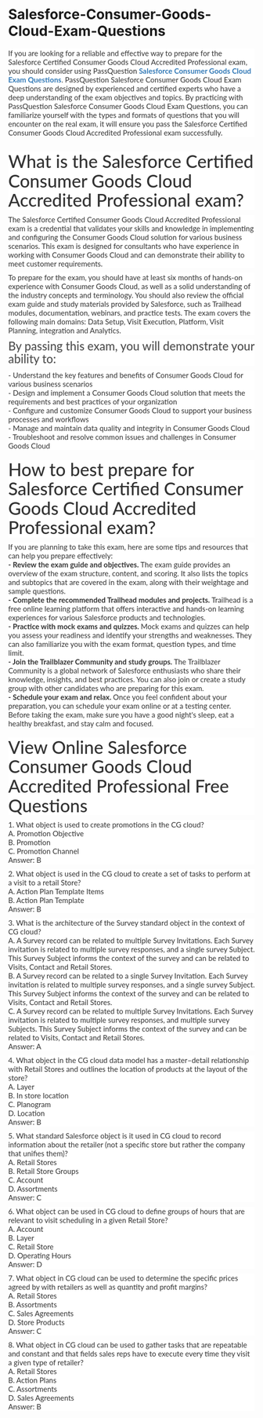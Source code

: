 # Salesforce-Consumer-Goods-Cloud-Exam-Questions
<p>
	<span style="font-size:12px;font-weight:normal;">
	<p style="box-sizing:border-box;margin-top:0px;margin-bottom:10px;color:#333333;font-family:Lato;font-size:15px;white-space:normal;background-color:#FFFFFF;">
		If you are looking for a reliable and effective way to prepare for the Salesforce Certified Consumer Goods Cloud Accredited Professional exam, you should consider using PassQuestion&nbsp;<span style="box-sizing:border-box;font-weight:700;"><a href="https://www.passquestion.com/consumer-goods-cloud.html" style="box-sizing:border-box;background-color:transparent;color:#337AB7;text-decoration-line:none;">Salesforce Consumer Goods Cloud Exam Questions</a></span>. PassQuestion Salesforce Consumer Goods Cloud Exam Questions are designed by experienced and certified experts who have a deep understanding of the exam objectives and topics. By practicing with PassQuestion Salesforce Consumer Goods Cloud Exam Questions, you can familiarize yourself with the types and formats of questions that you will encounter on the real exam, it will ensure you pass the Salesforce Certified Consumer Goods Cloud Accredited Professional exam successfully.
	</p>
	<p style="box-sizing:border-box;margin-top:0px;margin-bottom:10px;color:#333333;font-family:Lato;font-size:15px;white-space:normal;background-color:#FFFFFF;">
		<img alt="" src="https://www.passquestion.com/uploads/pqcom/images/20230505/b9f71bb4bd942eb60f7cefcc20edae95.png" style="box-sizing:border-box;vertical-align:middle;max-width:100%;" />
	</p>
	<h1 style="box-sizing:border-box;margin:20px 0px 10px;font-size:36px;font-family:Lato;font-weight:500;line-height:1.1;color:#333333;white-space:normal;background-color:#FFFFFF;">
		What is the Salesforce Certified Consumer Goods Cloud Accredited Professional exam?
	</h1>
	<p style="box-sizing:border-box;margin-top:0px;margin-bottom:10px;color:#333333;font-family:Lato;font-size:15px;white-space:normal;background-color:#FFFFFF;">
		The Salesforce Certified Consumer Goods Cloud Accredited Professional exam is a credential that validates your skills and knowledge in implementing and configuring the Consumer Goods Cloud solution for various business scenarios. This exam is designed for consultants who have experience in working with Consumer Goods Cloud and can demonstrate their ability to meet customer requirements.
	</p>
	<p style="box-sizing:border-box;margin-top:0px;margin-bottom:10px;color:#333333;font-family:Lato;font-size:15px;white-space:normal;background-color:#FFFFFF;">
		To prepare for the exam, you should have at least six months of hands-on experience with Consumer Goods Cloud, as well as a solid understanding of the industry concepts and terminology. You should also review the official exam guide and study materials provided by Salesforce, such as Trailhead modules, documentation, webinars, and practice tests. The exam covers the following main domains: Data Setup, Visit Execution, Platform, Visit Planning, integration and Analytics.&nbsp;
	</p>
	<h3 style="box-sizing:border-box;font-family:Lato;font-weight:500;line-height:1.1;color:#505050;margin-top:0px;margin-bottom:10px;font-size:24px;white-space:normal;background-color:#FFFFFF;">
		By passing this exam, you will demonstrate your ability to:
	</h3>
	<p style="box-sizing:border-box;margin-top:0px;margin-bottom:10px;color:#333333;font-family:Lato;font-size:15px;white-space:normal;background-color:#FFFFFF;">
		- Understand the key features and benefits of Consumer Goods Cloud for various business scenarios<br style="box-sizing:border-box;" />
- Design and implement a Consumer Goods Cloud solution that meets the requirements and best practices of your organization<br style="box-sizing:border-box;" />
- Configure and customize Consumer Goods Cloud to support your business processes and workflows<br style="box-sizing:border-box;" />
- Manage and maintain data quality and integrity in Consumer Goods Cloud<br style="box-sizing:border-box;" />
- Troubleshoot and resolve common issues and challenges in Consumer Goods Cloud
	</p>
	<h1 style="box-sizing:border-box;margin:20px 0px 10px;font-size:36px;font-family:Lato;font-weight:500;line-height:1.1;color:#333333;white-space:normal;background-color:#FFFFFF;">
		How to best prepare for Salesforce Certified Consumer Goods Cloud Accredited Professional exam?
	</h1>
	<p style="box-sizing:border-box;margin-top:0px;margin-bottom:10px;color:#333333;font-family:Lato;font-size:15px;white-space:normal;background-color:#FFFFFF;">
		If you are planning to take this exam, here are some tips and resources that can help you prepare effectively:<br style="box-sizing:border-box;" />
<span style="box-sizing:border-box;font-weight:700;">- Review the exam guide and objectives.&nbsp;</span>The exam guide provides an overview of the exam structure, content, and scoring. It also lists the topics and subtopics that are covered in the exam, along with their weightage and sample questions.&nbsp;<br style="box-sizing:border-box;" />
<span style="box-sizing:border-box;font-weight:700;">- Complete the recommended Trailhead modules and projects.&nbsp;</span>Trailhead is a free online learning platform that offers interactive and hands-on learning experiences for various Salesforce products and technologies.&nbsp;<br style="box-sizing:border-box;" />
<span style="box-sizing:border-box;font-weight:700;">- Practice with mock exams and quizzes.&nbsp;</span>Mock exams and quizzes can help you assess your readiness and identify your strengths and weaknesses. They can also familiarize you with the exam format, question types, and time limit.&nbsp;<br style="box-sizing:border-box;" />
<span style="box-sizing:border-box;font-weight:700;">- Join the Trailblazer Community and study groups.&nbsp;</span>The Trailblazer Community is a global network of Salesforce enthusiasts who share their knowledge, insights, and best practices. You can also join or create a study group with other candidates who are preparing for this exam.&nbsp;<br style="box-sizing:border-box;" />
<span style="box-sizing:border-box;font-weight:700;">- Schedule your exam and relax.&nbsp;</span>Once you feel confident about your preparation, you can schedule your exam online or at a testing center.&nbsp;<br style="box-sizing:border-box;" />
Before taking the exam, make sure you have a good night's sleep, eat a healthy breakfast, and stay calm and focused.
	</p>
	<h1 style="box-sizing:border-box;margin:20px 0px 10px;font-size:36px;font-family:Lato;font-weight:500;line-height:1.1;color:#333333;white-space:normal;background-color:#FFFFFF;">
		View Online Salesforce Consumer Goods Cloud Accredited Professional Free Questions
	</h1>
	<p style="box-sizing:border-box;margin-top:0px;margin-bottom:10px;color:#333333;font-family:Lato;font-size:15px;white-space:normal;background-color:#FFFFFF;">
		1. What object is used to create promotions in the CG cloud?<br style="box-sizing:border-box;" />
A. Promotion Objective<br style="box-sizing:border-box;" />
B. Promotion<br style="box-sizing:border-box;" />
C. Promotion Channel<br style="box-sizing:border-box;" />
Answer: B
	</p>
	<p style="box-sizing:border-box;margin-top:0px;margin-bottom:10px;color:#333333;font-family:Lato;font-size:15px;white-space:normal;background-color:#FFFFFF;">
		2. What object is used in the CG cloud to create a set of tasks to perform at a visit to a retail Store?<br style="box-sizing:border-box;" />
A. Action Plan Template Items<br style="box-sizing:border-box;" />
B. Action Plan Template<br style="box-sizing:border-box;" />
Answer: B
	</p>
	<p style="box-sizing:border-box;margin-top:0px;margin-bottom:10px;color:#333333;font-family:Lato;font-size:15px;white-space:normal;background-color:#FFFFFF;">
		3. What is the architecture of the Survey standard object in the context of CG cloud?<br style="box-sizing:border-box;" />
A. A Survey record can be related to multiple Survey Invitations. Each Survey invitation is related to multiple survey responses, and a single survey Subject. This Survey Subject informs the context of the survey and can be related to Visits, Contact and Retail Stores.<br style="box-sizing:border-box;" />
B. A Survey record can be related to a single Survey Invitation. Each Survey invitation is related to multiple survey responses, and a single survey Subject. This Survey Subject informs the context of the survey and can be related to Visits, Contact and Retail Stores.<br style="box-sizing:border-box;" />
C. A Survey record can be related to multiple Survey Invitations. Each Survey invitation is related to multiple survey responses, and multiple survey Subjects. This Survey Subject informs the context of the survey and can be related to Visits, Contact and Retail Stores.<br style="box-sizing:border-box;" />
Answer: A
	</p>
	<p style="box-sizing:border-box;margin-top:0px;margin-bottom:10px;color:#333333;font-family:Lato;font-size:15px;white-space:normal;background-color:#FFFFFF;">
		4. What object in the CG cloud data model has a master–detail relationship with Retail Stores and outlines the location of products at the layout of the store?<br style="box-sizing:border-box;" />
A. Layer<br style="box-sizing:border-box;" />
B. In store location<br style="box-sizing:border-box;" />
C. Planogram<br style="box-sizing:border-box;" />
D. Location<br style="box-sizing:border-box;" />
Answer: B
	</p>
	<p style="box-sizing:border-box;margin-top:0px;margin-bottom:10px;color:#333333;font-family:Lato;font-size:15px;white-space:normal;background-color:#FFFFFF;">
		5. What standard Salesforce object is it used in CG cloud to record information about the retailer (not a specific store but rather the company that unifies them)?<br style="box-sizing:border-box;" />
A. Retail Stores<br style="box-sizing:border-box;" />
B. Retail Store Groups<br style="box-sizing:border-box;" />
C. Account<br style="box-sizing:border-box;" />
D. Assortments<br style="box-sizing:border-box;" />
Answer: C
	</p>
	<p style="box-sizing:border-box;margin-top:0px;margin-bottom:10px;color:#333333;font-family:Lato;font-size:15px;white-space:normal;background-color:#FFFFFF;">
		6. What object can be used in CG cloud to define groups of hours that are relevant to visit scheduling in a given Retail Store?<br style="box-sizing:border-box;" />
A. Account<br style="box-sizing:border-box;" />
B. Layer<br style="box-sizing:border-box;" />
C. Retail Store<br style="box-sizing:border-box;" />
D. Operating Hours<br style="box-sizing:border-box;" />
Answer: D
	</p>
	<p style="box-sizing:border-box;margin-top:0px;margin-bottom:10px;color:#333333;font-family:Lato;font-size:15px;white-space:normal;background-color:#FFFFFF;">
		7. What object in CG cloud can be used to determine the specific prices agreed by with retailers as well as quantity and profit margins?<br style="box-sizing:border-box;" />
A. Retail Stores<br style="box-sizing:border-box;" />
B. Assortments<br style="box-sizing:border-box;" />
C. Sales Agreements<br style="box-sizing:border-box;" />
D. Store Products<br style="box-sizing:border-box;" />
Answer: C
	</p>
	<p style="box-sizing:border-box;margin-top:0px;margin-bottom:10px;color:#333333;font-family:Lato;font-size:15px;white-space:normal;background-color:#FFFFFF;">
		8. What object in CG cloud can be used to gather tasks that are repeatable and constant and that fields sales reps have to execute every time they visit a given type of retailer?<br style="box-sizing:border-box;" />
A. Retail Stores<br style="box-sizing:border-box;" />
B. Action Plans<br style="box-sizing:border-box;" />
C. Assortments<br style="box-sizing:border-box;" />
D. Sales Agreements<br style="box-sizing:border-box;" />
Answer: B
	</p>
</span>
</p>
<p>
	<br />
</p>
